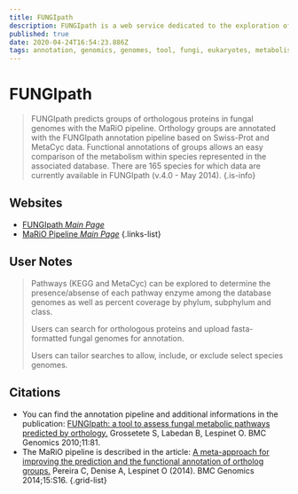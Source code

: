 ```yaml
---
title: FUNGIpath
description: FUNGIpath is a web service dedicated to the exploration of fungal metabolism.
published: true
date: 2020-04-24T16:54:23.886Z
tags: annotation, genomics, genomes, tool, fungi, eukaryotes, metabolism, protein, orthology, protein family, proteomics
---
```


# FUNGIpath

> FUNGIpath predicts groups of orthologous proteins in fungal genomes with the MaRiO pipeline. Orthology groups are annotated with the FUNGIpath annotation pipeline based on Swiss-Prot and MetaCyc data. Functional annotations of groups allows an easy comparison of the metabolism within species represented in the associated database.
&NewLine;
There are 165 species for which data are currently available in FUNGIpath (v.4.0 - May 2014).
{.is-info}

## Websites

- [FUNGIpath *Main Page*](http://fungipath.i2bc.paris-saclay.fr/)
- [MaRiO Pipeline *Main Page*](http://bim.i2bc.paris-saclay.fr/mario/)
{.links-list}

## User Notes

> Pathways (KEGG and MetaCyc) can be explored to determine the presence/absense of each pathway enzyme among the database genomes as well as percent coverage by phylum, subphylum and class.  
>
>Users can search for orthologous proteins and upload fasta-formatted fungal genomes for annotation.
>
>Users can tailor searches to allow, include, or exclude select species genomes. 
## Citations

- You can find the annotation pipeline and additional informations in the publication: [FUNGIpath: a tool to assess fungal metabolic pathways predicted by orthology.](https://www.ncbi.nlm.nih.gov/pmc/articles/PMC2829015/) Grossetete S, Labedan B, Lespinet O. BMC Genomics 2010;11:81.
-  The MaRiO pipeline is described in the article: [A meta-approach for improving the prediction and the functional annotation of ortholog groups.](https://www.ncbi.nlm.nih.gov/pubmed/25573073) Pereira C, Denise A, Lespinet O (2014). BMC Genomics 2014;15:S16.
{.grid-list}